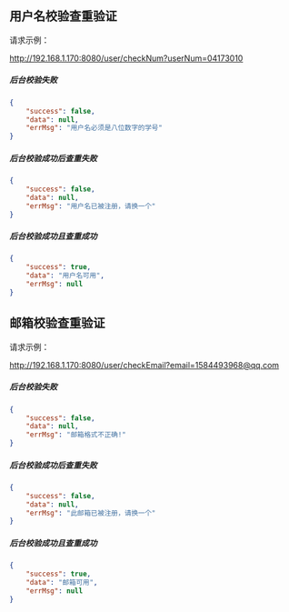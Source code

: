 ## **用户名校验查重验证**

请求示例：

http://192.168.1.170:8080/user/checkNum?userNum=04173010

##### 后台校验失败

```json
{
	"success": false,
	"data": null,
	"errMsg": "用户名必须是八位数字的学号"
}
```

##### 后台校验成功后查重失败

```json
{
	"success": false,
	"data": null,
	"errMsg": "用户名已被注册，请换一个"
}
```

##### 后台校验成功且查重成功

```json
{
	"success": true,
	"data": "用户名可用",
	"errMsg": null
}
```

## 邮箱校验查重验证

请求示例：

http://192.168.1.170:8080/user/checkEmail?email=1584493968@qq.com

##### 后台校验失败

```json
{
	"success": false,
	"data": null,
	"errMsg": "邮箱格式不正确!"
}
```

##### 后台校验成功后查重失败

```json
{
	"success": false,
	"data": null,
	"errMsg": "此邮箱已被注册，请换一个"
}
```

##### 后台校验成功且查重成功

```json
{
	"success": true,
	"data": "邮箱可用",
	"errMsg": null
}
```


